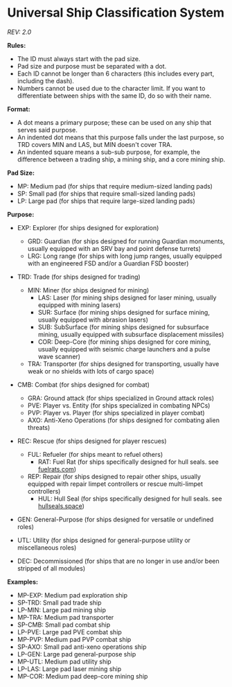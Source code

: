 # Universal Ship Classification System
*REV: 2.0*

**Rules:**
- The ID must always start with the pad size.
- Pad size and purpose must be separated with a dot.
- Each ID cannot be longer than 6 characters (this includes every part, including the dash).
- Numbers cannot be used due to the character limit. If you want to differentiate between ships with the same ID, do so with their name.

**Format:**
- A dot means a primary purpose; these can be used on any ship that serves said purpose.
- An indented dot means that this purpose falls under the last purpose, so TRD covers MIN and LAS, but MIN doesn't cover TRA.
- An indented square means a sub-sub purpose, for example, the difference between a trading ship, a mining ship, and a core mining ship.

**Pad Size:**
- MP: Medium pad (for ships that require medium-sized landing pads)    
- SP: Small pad (for ships that require small-sized landing pads)    
- LP: Large pad (for ships that require large-sized landing pads)    

**Purpose:**
- EXP: Explorer (for ships designed for exploration)    
  - GRD: Guardian (for ships designed for running Guardian monuments, usually equipped with an SRV bay and point defense turrets)    
  - LRG: Long range (for ships with long jump ranges, usually equipped with an engineered FSD and/or a Guardian FSD booster)    
- TRD: Trade (for ships designed for trading)    
  - MIN: Miner (for ships designed for mining)    
    - LAS: Laser (for mining ships designed for laser mining, usually equipped with mining lasers)    
    - SUR: Surface (for mining ships designed for surface mining, usually equipped with abrasion lasers)    
    - SUB: SubSurface (for mining ships designed for subsurface mining, usually equipped with subsurface displacement missiles)    
    - COR: Deep-Core (for mining ships designed for core mining, usually equipped with seismic charge launchers and a pulse wave scanner)    
  - TRA: Transporter (for ships designed for transporting, usually have weak or no shields with lots of cargo space)    
- CMB: Combat (for ships designed for combat)    
  - GRA: Ground attack (for ships specialized in Ground attack roles)    
  - PVE: Player vs. Entity (for ships specialized in combating NPCs)    
  - PVP: Player vs. Player (for ships specialized in player combat)    
  - AXO: Anti-Xeno Operations (for ships designed for combating alien threats)    
- REC: Rescue (for ships designed for player rescues)    
  - FUL: Refueler (for ships meant to refuel others)
    - RAT: Fuel Rat (for ships specifically designed for hull seals. see [fuelrats.com](https://fuelrats.com))
  - REP: Repair (for ships designed to repair other ships, usually equipped with repair limpet controllers or rescue multi-limpet controllers)
    - HUL: Hull Seal (for ships specifically designed for hull seals. see [hullseals.space](https://hullseals.space))

        
- GEN: General-Purpose (for ships designed for versatile or undefined roles)    
- UTL: Utility (for ships designed for general-purpose utility or miscellaneous roles)    
- DEC: Decommissioned (for ships that are no longer in use and/or been stripped of all modules)    

**Examples:**
- MP-EXP: Medium pad exploration ship
- SP-TRD: Small pad trade ship
- LP-MIN: Large pad mining ship
- MP-TRA: Medium pad transporter
- SP-CMB: Small pad combat ship
- LP-PVE: Large pad PVE combat ship
- MP-PVP: Medium pad PVP combat ship
- SP-AXO: Small pad anti-xeno operations ship
- LP-GEN: Large pad general-purpose ship
- MP-UTL: Medium pad utility ship
- LP-LAS: Large pad laser mining ship
- MP-COR: Medium pad deep-core mining ship
